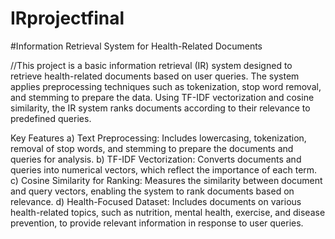 # IRprojectfinal
#Information Retrieval System for Health-Related Documents

//This project is a basic information retrieval (IR) system designed to retrieve health-related documents based on user queries. The system applies preprocessing techniques such as tokenization, stop word removal, and stemming to prepare the data. Using TF-IDF vectorization and cosine similarity, the IR system ranks documents according to their relevance to predefined queries.

Key Features
a) Text Preprocessing: Includes lowercasing, tokenization, removal of stop words, and stemming to prepare the documents and queries for analysis.
b) TF-IDF Vectorization: Converts documents and queries into numerical vectors, which reflect the importance of each term.
c) Cosine Similarity for Ranking: Measures the similarity between document and query vectors, enabling the system to rank documents based on relevance.
d) Health-Focused Dataset: Includes documents on various health-related topics, such as nutrition, mental health, exercise, and disease prevention, to provide relevant information in response to user queries.

